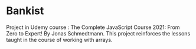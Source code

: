 # Bankist

Project in Udemy course : The Complete JavaScript Course 2021: From Zero to Expert! By Jonas Schmedtmann. This project reinforces the lessons taught in the course of working with arrays.
